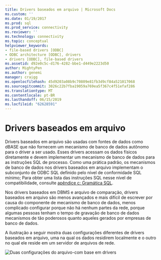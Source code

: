 ```yaml
---
title: Drivers baseados em arquivo | Microsoft Docs
ms.custom: ''
ms.date: 01/19/2017
ms.prod: sql
ms.prod_service: connectivity
ms.reviewer: ''
ms.technology: connectivity
ms.topic: conceptual
helpviewer_keywords:
- file-based drivers [ODBC]
- ODBC architecture [ODBC], drivers
- drivers [ODBC], file-based drivers
ms.assetid: d92e0c5c-d176-4282-bbe1-d449e2223d50
author: MightyPen
ms.author: genemi
manager: craigg
ms.openlocfilehash: 45d9203a08b9c70809e81fb3d9cf84a521017068
ms.sourcegitcommit: 3026c22b7fba19059a769ea5f367c4f51efaf286
ms.translationtype: MT
ms.contentlocale: pt-BR
ms.lasthandoff: 06/15/2019
ms.locfileid: "62628591"
---
```

# <a name="file-based-drivers"></a>Drivers baseados em arquivo
Drivers baseados em arquivo são usadas com fontes de dados como dBASE que não fornecem um mecanismo de banco de dados autônomo para o driver a ser usado. Esses drivers acessam os dados físicos diretamente e devem implementar um mecanismo de banco de dados para as instruções SQL de processo. Como uma prática padrão, os mecanismos de banco de dados nos drivers baseados em arquivo implementam o subconjunto de ODBC SQL definido pelo nível de conformidade SQL mínimo; Para obter uma lista das instruções SQL nesse nível de compatibilidade, consulte [apêndice c: Gramática SQL](../../odbc/reference/appendixes/appendix-c-sql-grammar.md).  
  
 Nos drivers baseados em DBMS e arquivo de comparação, drivers baseados em arquivo são menos avançados e mais difícil de escrever por causa do componente de mecanismo de banco de dados, menos complicado configurar porque não há nenhum partes da rede, porque algumas pessoas tenham o tempo de gravação de banco de dados mecanismos de tão poderosos quanto aqueles gerados por empresas de banco de dados.  
  
 A ilustração a seguir mostra duas configurações diferentes de drivers baseados em arquivo, uma na qual os dados residirem localmente e o outro no qual ele reside em um servidor de arquivos de rede.  
  
 ![Duas configurações do arquivo&#45;com base em drivers](../../odbc/reference/media/pr06.gif "pr06")
